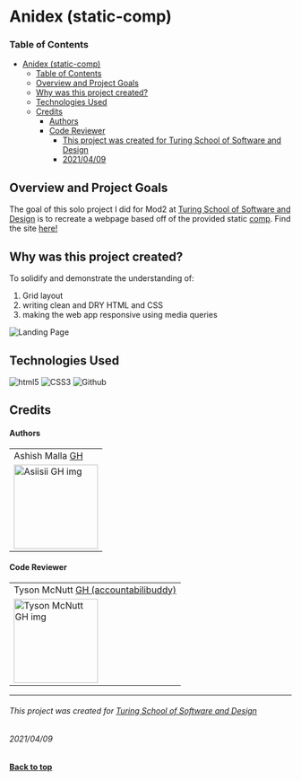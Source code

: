 # Anidex (static-comp)


### Table of Contents
- [Anidex (static-comp)](#anidex-static-comp)
    - [Table of Contents](#table-of-contents)
  - [Overview and Project Goals](#overview-and-project-goals)
  - [Why was this project created?](#why-was-this-project-created)
  - [Technologies Used](#technologies-used)
  - [Credits](#credits)
      - [Authors](#authors)
      - [Code Reviewer](#code-reviewer)
          - [This project was created for Turing School of Software and Design](#this-project-was-created-for-turing-school-of-software-and-design)
          - [2021/04/09](#20210409)

## Overview and Project Goals
The goal of this solo project I did for Mod2 at [Turing School of Software and Design](https://turing.io/) is to recreate a webpage based off of the provided static [comp](https://frontend.turing.io/projects/module-1/m1-static-comp).
Find the site [here!](https://asiisii.github.io/Static-Comp/)

## Why was this project created?
To solidify and demonstrate the understanding of:
1. Grid layout
2. writing clean and DRY HTML and CSS
3. making the web app responsive using media queries
  
![Landing Page](assets/landing-pg.gif)

## Technologies Used
<p align="left">
  <img src="https://img.shields.io/badge/html5%20-%23E34F26.svg?&style=for-the-badge&logo=html5&logoColor=white" alt="html5"/>
  <img src="https://img.shields.io/badge/css3%20-%231572B6.svg?&style=for-the-badge&logo=css3&logoColor=white" alt="CSS3"/>
  <img src="https://img.shields.io/badge/GitHub-100000?style=for-the-badge&logo=github&logoColor=white" alt="Github" />
</p>

## Credits
#### Authors
<table>
    <tr>
        <td> Ashish Malla <a href="https://github.com/asiisii">GH</td>
    </tr>
    </tr>
    <td><img src="https://avatars.githubusercontent.com/u/36644181?s=400&u=bac07fd62de7d01a09ce8f27f88590d5caa202df&v=4" alt="Asiisii GH img"
 width="150" height="auto" /></td>
    </tr>
</table>

#### Code Reviewer
<table>
    <tr>
      <td> Tyson McNutt <a href="https://github.com/tysnj">GH (accountabilibuddy)</td>
    </tr>
    </tr>
 <td><img src="https://avatars.githubusercontent.com/u/65634894?v=4" alt="Tyson McNutt GH img"
 width="150" height="auto" /></td>
</tr>
</table>

**************************************************************************
###### This project was created for [Turing School of Software and Design](https://turing.io/)
###### 2021/04/09
**[Back to top](#table-of-contents)**